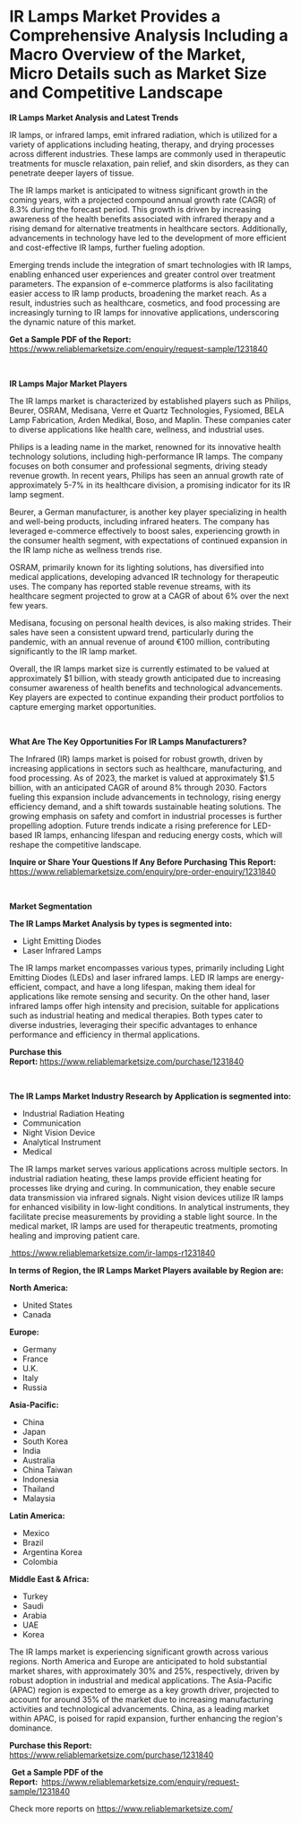 <p><h1>IR Lamps Market Provides a Comprehensive Analysis Including a Macro Overview of the Market, Micro Details such as Market Size and Competitive Landscape</h1></p><p><strong>IR Lamps Market Analysis and Latest Trends</strong></p>
<p><p>IR lamps, or infrared lamps, emit infrared radiation, which is utilized for a variety of applications including heating, therapy, and drying processes across different industries. These lamps are commonly used in therapeutic treatments for muscle relaxation, pain relief, and skin disorders, as they can penetrate deeper layers of tissue.</p><p>The IR lamps market is anticipated to witness significant growth in the coming years, with a projected compound annual growth rate (CAGR) of 8.3% during the forecast period. This growth is driven by increasing awareness of the health benefits associated with infrared therapy and a rising demand for alternative treatments in healthcare sectors. Additionally, advancements in technology have led to the development of more efficient and cost-effective IR lamps, further fueling adoption.</p><p>Emerging trends include the integration of smart technologies with IR lamps, enabling enhanced user experiences and greater control over treatment parameters. The expansion of e-commerce platforms is also facilitating easier access to IR lamp products, broadening the market reach. As a result, industries such as healthcare, cosmetics, and food processing are increasingly turning to IR lamps for innovative applications, underscoring the dynamic nature of this market.</p></p>
<p><strong>Get a Sample PDF of the Report:&nbsp;</strong> <a href="https://www.reliablemarketsize.com/enquiry/request-sample/1231840?utm_campaign=2296&utm_medium=2&utm_source=Github&utm_content=ia&utm_term=21022025&utm_id=ir-lamps">https://www.reliablemarketsize.com/enquiry/request-sample/1231840</a></p>
<p>&nbsp;</p>
<p><strong>IR Lamps Major Market Players</strong></p>
<p><p>The IR lamps market is characterized by established players such as Philips, Beurer, OSRAM, Medisana, Verre et Quartz Technologies, Fysiomed, BELA Lamp Fabrication, Arden Medikal, Boso, and Maplin. These companies cater to diverse applications like health care, wellness, and industrial uses.</p><p>Philips is a leading name in the market, renowned for its innovative health technology solutions, including high-performance IR lamps. The company focuses on both consumer and professional segments, driving steady revenue growth. In recent years, Philips has seen an annual growth rate of approximately 5-7% in its healthcare division, a promising indicator for its IR lamp segment.</p><p>Beurer, a German manufacturer, is another key player specializing in health and well-being products, including infrared heaters. The company has leveraged e-commerce effectively to boost sales, experiencing growth in the consumer health segment, with expectations of continued expansion in the IR lamp niche as wellness trends rise.</p><p>OSRAM, primarily known for its lighting solutions, has diversified into medical applications, developing advanced IR technology for therapeutic uses. The company has reported stable revenue streams, with its healthcare segment projected to grow at a CAGR of about 6% over the next few years.</p><p>Medisana, focusing on personal health devices, is also making strides. Their sales have seen a consistent upward trend, particularly during the pandemic, with an annual revenue of around €100 million, contributing significantly to the IR lamp market.</p><p>Overall, the IR lamps market size is currently estimated to be valued at approximately $1 billion, with steady growth anticipated due to increasing consumer awareness of health benefits and technological advancements. Key players are expected to continue expanding their product portfolios to capture emerging market opportunities.</p></p>
<p>&nbsp;</p>
<p><strong>What Are The Key Opportunities For IR Lamps Manufacturers?</strong></p>
<p><p>The Infrared (IR) lamps market is poised for robust growth, driven by increasing applications in sectors such as healthcare, manufacturing, and food processing. As of 2023, the market is valued at approximately $1.5 billion, with an anticipated CAGR of around 8% through 2030. Factors fueling this expansion include advancements in technology, rising energy efficiency demand, and a shift towards sustainable heating solutions. The growing emphasis on safety and comfort in industrial processes is further propelling adoption. Future trends indicate a rising preference for LED-based IR lamps, enhancing lifespan and reducing energy costs, which will reshape the competitive landscape.</p></p>
<p><strong>Inquire or Share Your Questions If Any Before Purchasing This Report:</strong> <a href="https://www.reliablemarketsize.com/enquiry/pre-order-enquiry/1231840?utm_campaign=2296&utm_medium=2&utm_source=Github&utm_content=ia&utm_term=21022025&utm_id=ir-lamps">https://www.reliablemarketsize.com/enquiry/pre-order-enquiry/1231840</a></p>
<p>&nbsp;</p>
<p><strong>Market Segmentation</strong></p>
<p><strong>The IR Lamps Market Analysis by types is segmented into:</strong></p>
<p><ul><li>Light Emitting Diodes</li><li>Laser Infrared Lamps</li></ul></p>
<p><p>The IR lamps market encompasses various types, primarily including Light Emitting Diodes (LEDs) and laser infrared lamps. LED IR lamps are energy-efficient, compact, and have a long lifespan, making them ideal for applications like remote sensing and security. On the other hand, laser infrared lamps offer high intensity and precision, suitable for applications such as industrial heating and medical therapies. Both types cater to diverse industries, leveraging their specific advantages to enhance performance and efficiency in thermal applications.</p></p>
<p><strong>Purchase this Report:&nbsp;</strong><a href="https://www.reliablemarketsize.com/purchase/1231840?utm_campaign=2296&utm_medium=2&utm_source=Github&utm_content=ia&utm_term=21022025&utm_id=ir-lamps">https://www.reliablemarketsize.com/purchase/1231840</a></p>
<p>&nbsp;</p>
<p><strong>The IR Lamps Market Industry Research by Application is segmented into:</strong></p>
<p><ul><li>Industrial Radiation Heating</li><li>Communication</li><li>Night Vision Device</li><li>Analytical Instrument</li><li>Medical</li></ul></p>
<p><p>The IR lamps market serves various applications across multiple sectors. In industrial radiation heating, these lamps provide efficient heating for processes like drying and curing. In communication, they enable secure data transmission via infrared signals. Night vision devices utilize IR lamps for enhanced visibility in low-light conditions. In analytical instruments, they facilitate precise measurements by providing a stable light source. In the medical market, IR lamps are used for therapeutic treatments, promoting healing and improving patient care.</p></p>
<p><a href="https://www.reliablemarketsize.com/ir-lamps-r1231840?utm_campaign=2296&utm_medium=2&utm_source=Github&utm_content=ia&utm_term=21022025&utm_id=ir-lamps">&nbsp;https://www.reliablemarketsize.com/ir-lamps-r1231840</a></p>
<p><strong>In terms of Region, the IR Lamps Market Players available by Region are:</strong></p>
<p>
    <p> <strong> North America: </strong>
        <ul>
            <li>United States</li>
            <li>Canada</li>
        </ul>
        </p> 
    <p> <strong> Europe: </strong>
        <ul>
            <li>Germany</li>
            <li>France</li>
            <li>U.K.</li>
            <li>Italy</li>
            <li>Russia</li>
        </ul>
        </p> 
    <p> <strong> Asia-Pacific: </strong>
        <ul>
            <li>China</li>
            <li>Japan</li>
            <li>South Korea</li>
            <li>India</li>
            <li>Australia</li>
            <li>China Taiwan</li>
            <li>Indonesia</li>
            <li>Thailand</li>
            <li>Malaysia</li>
        </ul>
        </p> 
    <p> <strong> Latin America: </strong>
        <ul>
            <li>Mexico</li>
            <li>Brazil</li>
            <li>Argentina Korea</li>
            <li>Colombia</li>
        </ul>
        </p> 
    <p> <strong> Middle East & Africa: </strong>
        <ul>
            <li>Turkey</li>
            <li>Saudi</li>
            <li>Arabia</li>
            <li>UAE</li>
            <li>Korea</li>
        </ul>
    </p>
    </p>
<p><p>The IR lamps market is experiencing significant growth across various regions. North America and Europe are anticipated to hold substantial market shares, with approximately 30% and 25%, respectively, driven by robust adoption in industrial and medical applications. The Asia-Pacific (APAC) region is expected to emerge as a key growth driver, projected to account for around 35% of the market due to increasing manufacturing activities and technological advancements. China, as a leading market within APAC, is poised for rapid expansion, further enhancing the region's dominance.</p></p>
<p><strong>Purchase this Report: </strong><a href="https://www.reliablemarketsize.com/purchase/1231840?utm_campaign=2296&utm_medium=2&utm_source=Github&utm_content=ia&utm_term=21022025&utm_id=ir-lamps">https://www.reliablemarketsize.com/purchase/1231840</a></p>
<p>&nbsp;<strong>Get a Sample PDF of the Report:&nbsp;&nbsp;</strong><a href="https://www.reliablemarketsize.com/enquiry/request-sample/1231840?utm_campaign=2296&utm_medium=2&utm_source=Github&utm_content=ia&utm_term=21022025&utm_id=ir-lamps">https://www.reliablemarketsize.com/enquiry/request-sample/1231840</a></p>
<p><strong></strong></p>
<p>Check more reports on <a href="https://www.reliablemarketsize.com/?utm_campaign=2296&utm_medium=2&utm_source=Github&utm_content=ia&utm_term=21022025&utm_id=ir-lamps">https://www.reliablemarketsize.com/</a></p>